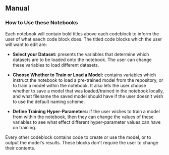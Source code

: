 ## Manual

### How to Use these Notebooks

Each notebook will contain bold titles above each codeblock to inform the user of what eaech code block does. The titled code blocks which the user will want to edit are:

* **Select your Dataset:** presents the variables that determine which datasets are to be loaded onto the notebook. The user can change these variables to load different datasets.

* **Choose Whether to Train or Load a Model:** contains variables which instruct the notebook to load a pre-trained model from the repository, or to train a model within the notebook. It also lets the user choose whether to save a model that was loaded/trained in the notebook locally, and what filename the saved model should have if the user doesn't wish to use the default naming scheme.

* **Define Training Hyper-Parameters:** if the user wishes to train a model from within the notebook, then they can change the values of these variables to see what effect different hyper-parameter values can have on training.

Every other codeblock contains code to create or use the model, or to output the model's results. These blocks don't require the user to change their contents.
